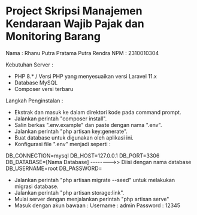 # Project Skripsi Manajemen Kendaraan Wajib Pajak dan Monitoring Barang

Nama    : Rhanu Putra Pratama Putra Rendra
NPM     : 2310010304


Kebutuhan Server :
- PHP 8.* / Versi PHP yang menyesuaikan versi Laravel 11.x
- Database MySQL
- Composer versi terbaru

Langkah Penginstalan :
- Ekstrak dan masuk ke dalam direktori kode pada command prompt.
- Jalankan perintah "composer install".
- Salin berkas ".env.example" dan paste dengan nama ".env".
- Jalankan perintah "php artisan key:generate".
- Buat database untuk digunakan oleh aplikasi ini.
- Konfigurasi file ".env" menjadi seperti :

DB_CONNECTION=mysql
DB_HOST=127.0.0.1
DB_PORT=3306
DB_DATABASE=[Nama Database]   -------->> Diisi dengan nama database
DB_USERNAME=root
DB_PASSWORD=

- Jalankan perintah "php artisan migrate --seed" untuk melakukan migrasi database.
- Jalankan perintah "php artisan storage:link".
- Mulai server dengan menjalankan perintah "php artisan serve"
- Masuk dengan akun bawaan :
    Username : admin
    Password : 12345
